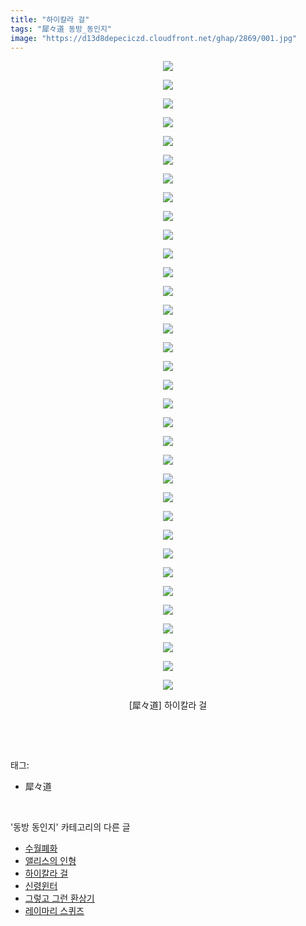 ```yaml
---
title: "하이칼라 걸"
tags: "犀々道 동방_동인지"
image: "https://d13d8depeciczd.cloudfront.net/ghap/2869/001.jpg"
---
```

<div class="article">
<p style="text-align: center; clear: none; float: none;"><img src="{{ site.imgserver12 }}/ghap/2869/001.jpg"/></p>
<p style="text-align: center; clear: none; float: none;"><img src="{{ site.imgserver12 }}/ghap/2869/002.jpg"/></p>
<p style="text-align: center; clear: none; float: none;"><img src="{{ site.imgserver12 }}/ghap/2869/003.jpg"/></p>
<p style="text-align: center; clear: none; float: none;"><img src="{{ site.imgserver12 }}/ghap/2869/004.jpg"/></p>
<p style="text-align: center; clear: none; float: none;"><img src="{{ site.imgserver12 }}/ghap/2869/005.jpg"/></p>
<p style="text-align: center; clear: none; float: none;"><img src="{{ site.imgserver12 }}/ghap/2869/006.jpg"/></p>
<p style="text-align: center; clear: none; float: none;"><img src="{{ site.imgserver12 }}/ghap/2869/007.jpg"/></p>
<p style="text-align: center; clear: none; float: none;"><img src="{{ site.imgserver12 }}/ghap/2869/008.jpg"/></p>
<p style="text-align: center; clear: none; float: none;"><img src="{{ site.imgserver12 }}/ghap/2869/009.jpg"/></p>
<p style="text-align: center; clear: none; float: none;"><img src="{{ site.imgserver12 }}/ghap/2869/010.jpg"/></p>
<p style="text-align: center; clear: none; float: none;"><img src="{{ site.imgserver12 }}/ghap/2869/011.jpg"/></p>
<p style="text-align: center; clear: none; float: none;"><img src="{{ site.imgserver12 }}/ghap/2869/012.jpg"/></p>
<p style="text-align: center; clear: none; float: none;"><img src="{{ site.imgserver12 }}/ghap/2869/013.jpg"/></p>
<p style="text-align: center; clear: none; float: none;"><img src="{{ site.imgserver12 }}/ghap/2869/014.jpg"/></p>
<p style="text-align: center; clear: none; float: none;"><img src="{{ site.imgserver12 }}/ghap/2869/015.jpg"/></p>
<p style="text-align: center; clear: none; float: none;"><img src="{{ site.imgserver12 }}/ghap/2869/016.jpg"/></p>
<p style="text-align: center; clear: none; float: none;"><img src="{{ site.imgserver12 }}/ghap/2869/017.jpg"/></p>
<p style="text-align: center; clear: none; float: none;"><img src="{{ site.imgserver12 }}/ghap/2869/018.jpg"/></p>
<p style="text-align: center; clear: none; float: none;"><img src="{{ site.imgserver12 }}/ghap/2869/019.jpg"/></p>
<p style="text-align: center; clear: none; float: none;"><img src="{{ site.imgserver12 }}/ghap/2869/020.jpg"/></p>
<p style="text-align: center; clear: none; float: none;"><img src="{{ site.imgserver12 }}/ghap/2869/021.jpg"/></p>
<p style="text-align: center; clear: none; float: none;"><img src="{{ site.imgserver12 }}/ghap/2869/022.jpg"/></p>
<p style="text-align: center; clear: none; float: none;"><img src="{{ site.imgserver12 }}/ghap/2869/023.jpg"/></p>
<p style="text-align: center; clear: none; float: none;"><img src="{{ site.imgserver12 }}/ghap/2869/024.jpg"/></p>
<p style="text-align: center; clear: none; float: none;"><img src="{{ site.imgserver12 }}/ghap/2869/025.jpg"/></p>
<p style="text-align: center; clear: none; float: none;"><img src="{{ site.imgserver12 }}/ghap/2869/026.jpg"/></p>
<p style="text-align: center; clear: none; float: none;"><img src="{{ site.imgserver12 }}/ghap/2869/027.jpg"/></p>
<p style="text-align: center; clear: none; float: none;"><img src="{{ site.imgserver12 }}/ghap/2869/028.jpg"/></p>
<p style="text-align: center; clear: none; float: none;"><img src="{{ site.imgserver12 }}/ghap/2869/029.jpg"/></p>
<p style="text-align: center; clear: none; float: none;"><img src="{{ site.imgserver12 }}/ghap/2869/030.jpg"/></p>
<p style="text-align: center; clear: none; float: none;"><img src="{{ site.imgserver12 }}/ghap/2869/031.jpg"/></p>
<p style="text-align: center; clear: none; float: none;"><img src="{{ site.imgserver12 }}/ghap/2869/032.jpg"/></p>
<p style="text-align: center; clear: none; float: none;"><img src="{{ site.imgserver12 }}/ghap/2869/033.jpg"/></p>
<p style="text-align: center; clear: none; float: none;"><img src="{{ site.imgserver12 }}/ghap/2869/034.jpg"/></p>
<p style="text-align: center; clear: none; float: none;">[犀々道] 하이칼라 걸</p>
<p><br/></p>
</div><br/>
<div class="tagTrail">
<p>태그: </p>
<ul>
<li>犀々道</li>
</ul>
</div><br/>
<div class="another">
<p>'동방 동인지' 카테고리의 다른 글</p>
<ul>
<li><a href="/ghap_2871">수월폐화</a></li>
<li><a href="/ghap_2870">앨리스의 인형</a></li>
<li><a href="/ghap_2869">하이칼라 걸</a></li>
<li><a href="/ghap_2868">신령윈터</a></li>
<li><a href="/ghap_2866">그렇고 그런 환상기</a></li>
<li><a href="/ghap_2865">레이마리 스퀴즈</a></li>
</ul>
</div><br/>
<div class="cb_module cb_fluid">
<div class="cb_wrt cb_profile">
</div><!-- commentList close -->
</div><br/>
